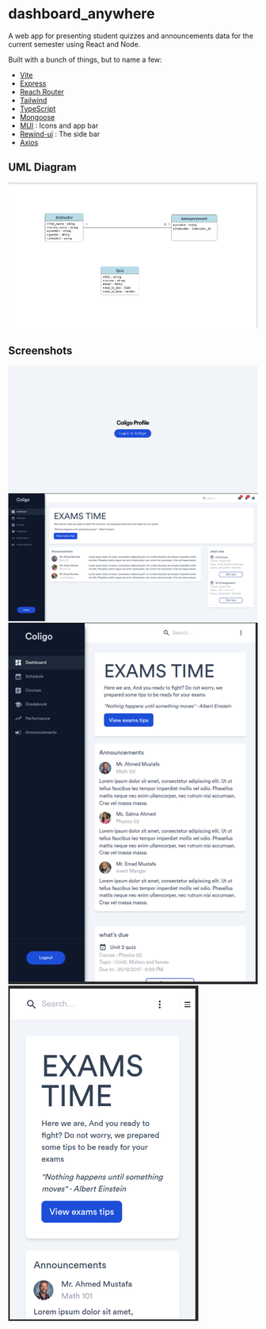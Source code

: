 # dashboard_anywhere
A web app for presenting student quizzes and announcements data for the current semester using React and Node.

Built with a bunch of things, but to name a few:

- [Vite](https://vitejs.dev/)
- [Express](https://expressjs.com/)
- [Reach Router](https://reach.tech/router)
- [Tailwind](https://tailwindcss.com/)
- [TypeScript](https://www.typescriptlang.org/)
- [Mongoose](https://mongoosejs.com/)
- [MUI](https://mui.com/) : Icons and app bar
- [Rewind-ui](https://rewind-ui.dev/) : The side bar
- [Axios](https://axios-http.com/)

## UML Diagram

![Screenshot](screenshots/UML.png)

## Screenshots 

![Screenshot](screenshots/Home.png)
![Screenshot](screenshots/Dashboard_Desktop.png)
![Screenshot](screenshots/Dashboard_Ipad.png)
![Screenshot](screenshots/Dashboard_Mobile.png)